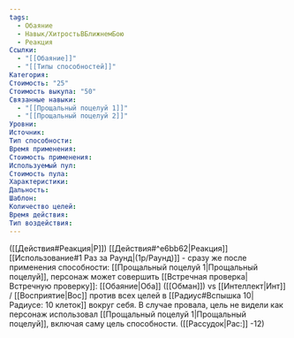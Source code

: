 ```yaml
---
tags:
  - Обаяние
  - Навык/ХитростьВБлижнемБою
  - Реакция
Ссылки:
  - "[[Обаяние]]"
  - "[[Типы способностей]]"
Категория: 
Стоимость: "25"
Стоимость выкупа: "50"
Связанные навыки:
  - "[[Прощальный поцелуй 1]]"
  - "[[Прощальный поцелуй 2]]"
Уровни:
Источник:
Тип способности:
Время применения:
Стоимость применения:
Используемый пул:
Стоимость пула:
Характеристики:
Дальность:
Шаблон:
Количество целей:
Время действия:
Тип воздействия:
---
```

([[Действия#Реакция|Р]]) [[Действия#^e6bb62|Реакция]] [[Использование#1 Раз за Раунд|(1р/Раунд)]] - сразу же после применения способности: [[Прощальный поцелуй 1|Прощальный поцелуй]], персонаж может совершить [[Встречная проверка|Встречную проверку]]: [[Обаяние|Оба]] ([[Обман]]) vs [[Интеллект|Инт]] / [[Восприятие|Вос]] против всех целей в [[Радиус#Вспышка 10|Радиусе: 10 клеток]] вокруг себя. В случае провала, цель не видели как персонаж использовал [[Прощальный поцелуй 1|Прощальный поцелуй]], включая саму цель способности. ([[Рассудок|Рас:]] -12)